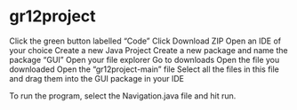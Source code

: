 # gr12project

Click the green button labelled “Code”
Click Download ZIP
Open an IDE of your choice
Create a new Java Project
Create a new package and name the package “GUI”
Open your file explorer
Go to downloads
Open the file you downloaded
Open the “gr12project-main” file
Select all the files in this file and drag them into the GUI package in your IDE

To run the program, select the Navigation.java file and hit run.
